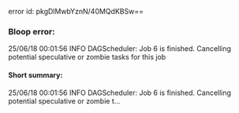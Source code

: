 error id: pkgDlMwbYznN/40MQdKBSw==
### Bloop error:

25/06/18 00:01:56 INFO DAGScheduler: Job 6 is finished. Cancelling potential speculative or zombie tasks for this job
#### Short summary: 

25/06/18 00:01:56 INFO DAGScheduler: Job 6 is finished. Cancelling potential speculative or zombie t...